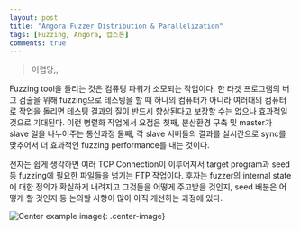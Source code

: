 ```yaml
---
layout: post
title: "Angora Fuzzer Distribution & Parallelization"
tags: [Fuzzing, Angora, 캡스톤]
comments: true
---
```


> 어렵당,,  

Fuzzing tool을 돌리는 것은 컴퓨팅 파워가 소모되는 작업이다. 한 타겟 프로그램의 버그 검출을 위해 fuzzing으로 테스팅을 할 때 하나의 컴퓨터가 아니라 여러대의 컴퓨터로 작업을 돌리면 테스팅 결과의 질이 반드시 향상된다고 보장할 수는 없으나 효과적일 것으로 기대된다. 이런 병렬화 작업에서 요점은 첫째, 분산환경 구축 및 master가 slave 일을 나누어주는 통신과정 둘째, 각 slave 서버들의 결과를 실시간으로 sync를 맞추어서 더 효과적인 fuzzing performance를 내는 것이다.  

전자는 쉽게 생각하면 여러 TCP Connection이 이루어져서 target program과 seed 등 fuzzing에 필요한 파일들을 넘기는 FTP 작업이다. 후자는 fuzzer의 internal state에 대한 정의가 확실하게 내려지고 그것들을 어떻게 주고받을 것인지, seed 배분은 어떻게 할 것인지 등 논의할 사항이 많아 아직 개선하는 과정에 있다.  

![Center example image](https://user-images.githubusercontent.com/35067611/75041542-1d68f480-5500-11ea-9d77-822b90cb71fe.gif "Center"){: .center-image}  